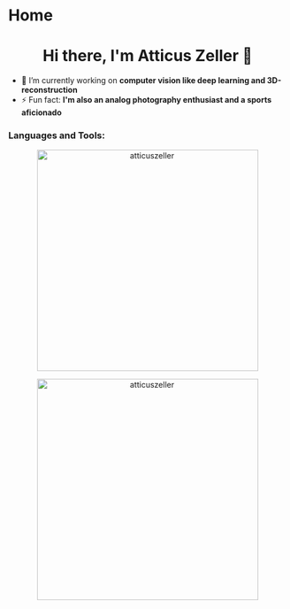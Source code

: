 # Home

<h1 align="center">Hi there, I'm Atticus Zeller 👋</h1>

- 🔭 I’m currently working on __computer vision like deep learning and 3D-reconstruction__
- ⚡ Fun fact: __I'm also an analog photography enthusiast and a sports aficionado__

<h3 align="left">Languages and Tools:</h3>

<p align="center">
  <img src="https://github-readme-stats.vercel.app/api/top-langs?username=atticuszeller&show_icons=true&theme=dark&title_color=0099ff&text_color=474747&bg_color=ffffff&locale=en&layout=compact" alt="atticuszeller" width="400"/>
</p>
<p align="center">
  <img src="https://github-readme-stats.vercel.app/api?username=atticuszeller&show_icons=true&theme=dark&title_color=ff0000&text_color=00ffff&bg_color=000000&locale=en" alt="atticuszeller" width="400"/>
</p>
